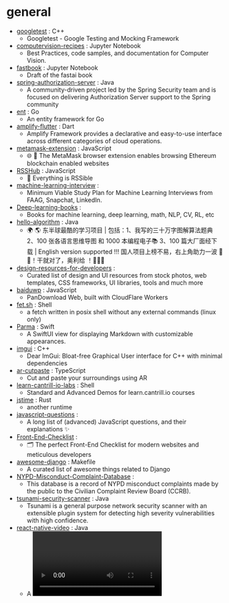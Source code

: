 # general
- [googletest](https://github.com/google/googletest) : C++
  - Googletest - Google Testing and Mocking Framework
- [computervision-recipes](https://github.com/microsoft/computervision-recipes) : Jupyter Notebook
  - Best Practices, code samples, and documentation for Computer Vision.
- [fastbook](https://github.com/fastai/fastbook) : Jupyter Notebook
  - Draft of the fastai book
- [spring-authorization-server](https://github.com/spring-projects-experimental/spring-authorization-server) : Java
  - A community-driven project led by the Spring Security team and is focused on delivering Authorization Server support to the Spring community
- [ent](https://github.com/facebook/ent) : Go
  - An entity framework for Go
- [amplify-flutter](https://github.com/aws-amplify/amplify-flutter) : Dart
  - Amplify Framework provides a declarative and easy-to-use interface across different categories of cloud operations.
- [metamask-extension](https://github.com/MetaMask/metamask-extension) : JavaScript
  - 🌐 🔌 The MetaMask browser extension enables browsing Ethereum blockchain enabled websites
- [RSSHub](https://github.com/DIYgod/RSSHub) : JavaScript
  - 🍰 Everything is RSSible
- [machine-learning-interview](https://github.com/khangich/machine-learning-interview) : 
  - Minimum Viable Study Plan for Machine Learning Interviews from FAAG, Snapchat, LinkedIn.
- [Deep-learning-books](https://github.com/loveunk/Deep-learning-books) : 
  - Books for machine learning, deep learning, math, NLP, CV, RL, etc
- [hello-algorithm](https://github.com/geekxh/hello-algorithm) : Java
  - 🌍 🌎 东半球最酷的学习项目 | 包括：1、我写的三十万字图解算法题典 2、100 张各语言思维导图 和 1000 本编程电子📚 3、100 篇大厂面经下载 | English version supported !!! 国人项目上榜不易，右上角助力一波 🚀🚀！干就对了，奥利给 ！💪💪💪
- [design-resources-for-developers](https://github.com/bradtraversy/design-resources-for-developers) : 
  - Curated list of design and UI resources from stock photos, web templates, CSS frameworks, UI libraries, tools and much more
- [baiduwp](https://github.com/TkzcM/baiduwp) : JavaScript
  - PanDownload Web, built with CloudFlare Workers
- [fet.sh](https://github.com/6gk/fet.sh) : Shell
  - a fetch written in posix shell without any external commands (linux only)
- [Parma](https://github.com/dasautoooo/Parma) : Swift
  - A SwiftUI view for displaying Markdown with customizable appearances.
- [imgui](https://github.com/ocornut/imgui) : C++
  - Dear ImGui: Bloat-free Graphical User interface for C++ with minimal dependencies
- [ar-cutpaste](https://github.com/cyrildiagne/ar-cutpaste) : TypeScript
  - Cut and paste your surroundings using AR
- [learn-cantrill-io-labs](https://github.com/acantril/learn-cantrill-io-labs) : Shell
  - Standard and Advanced Demos for learn.cantrill.io courses
- [jstime](https://github.com/jstime/jstime) : Rust
  - another runtime
- [javascript-questions](https://github.com/lydiahallie/javascript-questions) : 
  - A long list of (advanced) JavaScript questions, and their explanations ✨
- [Front-End-Checklist](https://github.com/thedaviddias/Front-End-Checklist) : 
  - 🗂 The perfect Front-End Checklist for modern websites and meticulous developers
- [awesome-django](https://github.com/wsvincent/awesome-django) : Makefile
  - A curated list of awesome things related to Django
- [NYPD-Misconduct-Complaint-Database](https://github.com/new-york-civil-liberties-union/NYPD-Misconduct-Complaint-Database) : 
  - This database is a record of NYPD misconduct complaints made by the public to the Civilian Complaint Review Board (CCRB).
- [tsunami-security-scanner](https://github.com/google/tsunami-security-scanner) : Java
  - Tsunami is a general purpose network security scanner with an extensible plugin system for detecting high severity vulnerabilities with high confidence.
- [react-native-video](https://github.com/react-native-community/react-native-video) : Java
  - A <Video /> component for react-native
